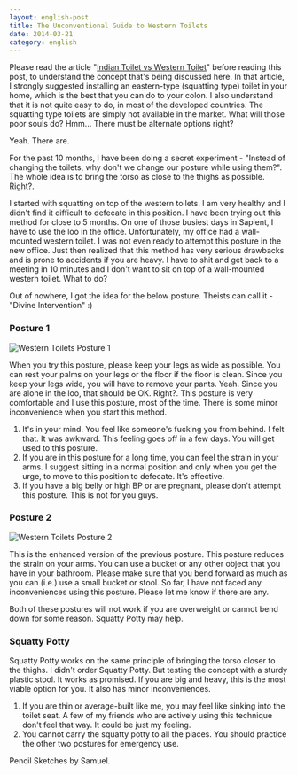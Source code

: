 ```yaml
---
layout: english-post
title: The Unconventional Guide to Western Toilets
date: 2014-03-21
category: english
---
```


Please read the article "[Indian Toilet vs Western Toilet]({{site.url}}/english/english/indian-toilet-vs-western-toilet/)" before reading this post, to understand the concept that's being discussed here. In that article, I strongly suggested installing an eastern-type (squatting type) toilet in your home, which is the best that you can do to your colon. I also understand that it is not quite easy to do, in most of the developed countries. The squatting type toilets are simply not available in the market. What will those poor souls do? Hmm... There must be alternate options right?

Yeah. There are.

For the past 10 months, I have been doing a secret experiment - "Instead of changing the toilets, why don't we change our posture while using them?". The whole idea is to bring the torso as close to the thighs as possible. Right?.

I started with squatting on top of the western toilets. I am very healthy and I didn't find it difficult to defecate in this position. I have been trying out this method for close to 5 months. On one of those busiest days in Sapient, I have to use the loo in the office. Unfortunately, my office had a wall-mounted western toilet. I was not even ready to attempt this posture in the new office. Just then realized that this method has very serious drawbacks and is prone to accidents if you are heavy. I have to shit and get back to a meeting in 10 minutes and I don't want to sit on top of a wall-mounted western toilet. What to do?

Out of nowhere, I got the idea for the below posture. Theists can call it - "Divine Intervention" :)

### Posture 1

![Western Toilets Posture 1]({{site.english.img-path}}/using-western-toilets-posture-1.jpg)

When you try this posture, please keep your legs as wide as possible. You can rest your palms on your legs or the floor if the floor is clean. Since you keep your legs wide, you will have to remove your pants. Yeah. Since you are alone in the loo, that should be OK. Right?. This posture is very comfortable and I use this posture, most of the time. There is some minor inconvenience when you start this method.

1. It's in your mind. You feel like someone's fucking you from behind. I felt that. It was awkward. This feeling goes off in a few days. You will get used to this posture.
2. If you are in this posture for a long time, you can feel the strain in your arms. I suggest sitting in a normal position and only when you get the urge, to move to this position to defecate. It's effective.
3. If you have a big belly or high BP or are pregnant, please don't attempt this posture. This is not for you guys.

### Posture 2

![Western Toilets Posture 2]({{site.english.img-path}}/using-western-toilets-posture-2.jpg)

This is the enhanced version of the previous posture. This posture reduces the strain on your arms. You can use a bucket or any other object that you have in your bathroom. Please make sure that you bend forward as much as you can (i.e.) use a small bucket or stool. So far, I have not faced any inconveniences using this posture. Please let me know if there are any.

Both of these postures will not work if you are overweight or cannot bend down for some reason. Squatty Potty may help.

### Squatty Potty

Squatty Potty works on the same principle of bringing the torso closer to the thighs. I didn't order Squatty Potty. But testing the concept with a sturdy plastic stool. It works as promised. If you are big and heavy, this is the most viable option for you. It also has minor inconveniences.

1. If you are thin or average-built like me, you may feel like sinking into the toilet seat. A few of my friends who are actively using this technique don't feel that way. It could be just my feeling.
2. You cannot carry the squatty potty to all the places. You should practice the other two postures for emergency use.

Pencil Sketches by Samuel.
